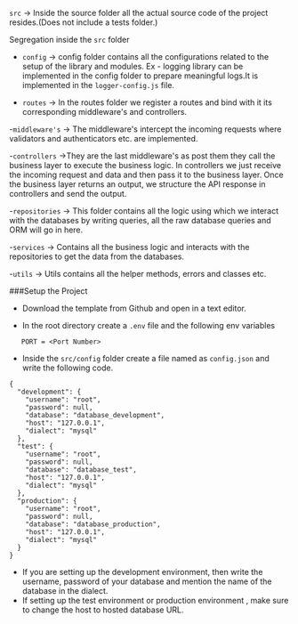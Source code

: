 

`src` -> Inside the source folder all the actual source code of the project resides.(Does not include a tests folder.)

Segregation inside the `src` folder

- `config` -> config folder contains all the configurations related to the setup of the library and modules.
Ex - logging library can be implemented in the config folder to prepare meaningful logs.It is implemented in the `logger-config.js` file.

- `routes` -> In the routes folder we register a routes and bind with it its corresponding middleware's and controllers.

-`middleware's` -> The middleware's intercept the incoming requests where validators and authenticators etc. are implemented.

-`controllers` ->They are the last middleware's as post them they call the business layer to execute the business logic. In controllers we just receive the incoming request and data and then pass it to the business layer. Once the business layer returns an output, we structure the API response in controllers and send the output.

-`repositories` -> This folder contains all the logic using which we interact with the databases by writing queries, all the raw database queries and ORM will go in here.

-`services` -> Contains all the business logic and interacts with the repositories to get the data from the databases.

-`utils` -> Utils contains all the helper methods, errors and classes etc. 


###Setup the Project

- Download the template from Github and open in a text editor.

- In the root directory create a `.env` file and the following  env variables
```
   PORT = <Port Number>
```

- Inside the `src/config` folder create a file named as `config.json` and write the following code.
```
{
  "development": {
    "username": "root",
    "password": null,
    "database": "database_development",
    "host": "127.0.0.1",
    "dialect": "mysql"
  },
  "test": {
    "username": "root",
    "password": null,
    "database": "database_test",
    "host": "127.0.0.1",
    "dialect": "mysql"
  },
  "production": {
    "username": "root",
    "password": null,
    "database": "database_production",
    "host": "127.0.0.1",
    "dialect": "mysql"
  }
}
```
- If you are setting up the development environment, then write the username, password of your database and mention the name of the database in the dialect.
- If setting up the test environment or production environment , make sure to change the host to hosted database URL.


